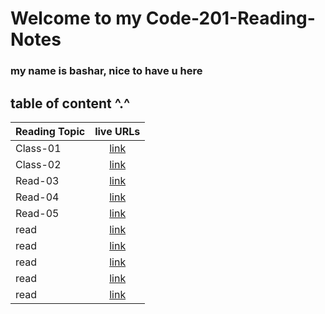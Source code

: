 # Welcome to my Code-201-Reading-Notes


### my name is bashar, nice to have u here 

## table of content ^.^ 

| Reading Topic       | live URLs     | 
| :------------- | :----------: |
|  Class-01 |[link](https://bashar-syouri.github.io/Code-201-Reading-Notes/class-01)   | 
| Class-02  | [link](https://bashar-syouri.github.io/Code-201-Reading-Notes/class-02) | 
| Read-03  | [link](https://bashar-syouri.github.io/Code-201-Reading-Notes/read-03) | 
| Read-04   | [link](https://bashar-syouri.github.io/Code-201-Reading-Notes/read-04) |                 
| Read-05  | [link](https://bashar-syouri.github.io/Code-201-Reading-Notes/read-05) |
|  read |[link]()   | 
|  read|[link]()   |
|  read |[link]()   |
|  read |[link]()   |
|  read |[link]()   






<!--I got some of summarizes in class-02 from 'Sultan Elayan' https://github.com/sultan-elayan/reading-notes--> 

<!--I took all of information in read-03 from the book 'javascript & jquery' http://bedford-computing.co.uk/learning/wp-content/uploads/2015/10/JavaScript-and-JQuery-Interactive-Front-End-Web-Development-Introduction.pdf-->


<!--All ot content in read-04 from HTML & JS Books-->